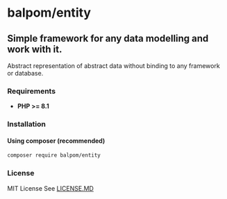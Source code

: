 # balpom/entity
## Simple framework for any data modelling and work with it.

Abstract representation of abstract data without binding to any framework or database.

### Requirements 
- **PHP >= 8.1**

### Installation
#### Using composer (recommended)
```bash
composer require balpom/entity
```
### License
MIT License See [LICENSE.MD](LICENSE.MD)
